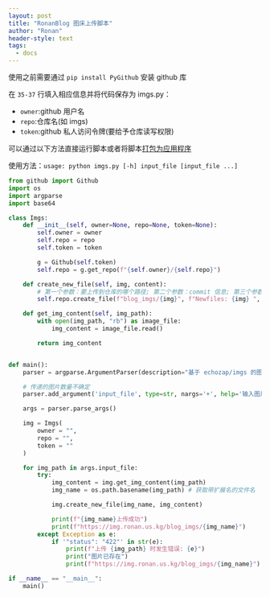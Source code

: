 ```yaml
---
layout: post
title: "RonanBlog 图床上传脚本"
author: "Ronan"
header-style: text
tags:
  - docs
---
```


使用之前需要通过 `pip install PyGithub` 安装 github 库

在 `35-37` 行填入相应信息并将代码保存为 imgs.py：
- `owner`:github 用户名
- `repo`:仓库名(如 imgs)
- `token`:github 私人访问令牌(要给予仓库读写权限)

可以通过以下方法直接运行脚本或者将脚本[打包为应用程序](https://blog.ronan.us.kg/2024/09/02/python-%E6%89%93%E5%8C%85%E7%A8%8B%E5%BA%8F/)

使用方法：`usage: python imgs.py [-h] input_file [input_file ...]`

```python
from github import Github
import os
import argparse
import base64

class Imgs:
    def __init__(self, owner=None, repo=None, token=None):
        self.owner = owner
        self.repo = repo
        self.token = token

        g = Github(self.token)
        self.repo = g.get_repo(f"{self.owner}/{self.repo}")

    def create_new_file(self, img, content):
        # 第一个参数：要上传到仓库的哪个路径; 第二个参数：commit 信息; 第三个参数：上传文档正文; 第四个参数：上传的分支
        self.repo.create_file(f"blog_imgs/{img}", f"Newfiles: {img} ", content, branch="main")

    def get_img_content(self, img_path):
        with open(img_path, "rb") as image_file:
            img_content = image_file.read()

        return img_content


def main():
    parser = argparse.ArgumentParser(description="基于 echozap/imgs 的图床上传")

    # 传递的图片数量不确定
    parser.add_argument('input_file', type=str, nargs='+', help='输入图片的路径')

    args = parser.parse_args()

    img = Imgs(
        owner = "",
        repo = "",
        token = ""
    )

    for img_path in args.input_file:
        try:
            img_content = img.get_img_content(img_path)
            img_name = os.path.basename(img_path) # 获取带扩展名的文件名

            img.create_new_file(img_name, img_content)

            print(f"{img_name}上传成功")
            print(f"https://img.ronan.us.kg/blog_imgs/{img_name}")
        except Exception as e:
            if '"status": "422"' in str(e):
                print(f"上传 {img_path} 时发生错误: {e}")
                print("图片已存在")
                print(f"https://img.ronan.us.kg/blog_imgs/{img_name}")

if __name__ == "__main__":
    main()
```

